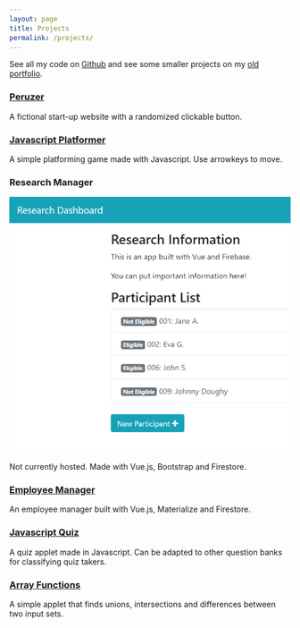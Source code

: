 ```yaml
---
layout: page
title: Projects
permalink: /projects/
---
```


See all my code on [Github](https://github.com/sidhantmathur?tab=repositories) and see some smaller projects on my [old portfolio](https://sidhantmathur.github.io/bootstrapportfolio/).


### [Peruzer](https://sidhantmathur.github.io/Peruzer/)

A fictional start-up website with a randomized clickable button. 

### [Javascript Platformer](https://sidhantmathur.github.io/Platforming-Game//)

A simple platforming game made with Javascript. Use arrowkeys to move. 

### Research Manager

![Research Manager](images/research.png)

Not currently hosted. Made with Vue.js, Bootstrap and Firestore. 

### [Employee Manager](https://vuefs-prod-c49dc.firebaseapp.com/#/)

An employee manager built with Vue.js, Materialize and Firestore. 

### [Javascript Quiz](https://sidhantmathur.github.io/JS-Quiz/)

A quiz applet made in Javascript. Can be adapted to other question banks for classifying quiz takers. 


### [Array Functions](https://sidhantmathur.github.io/Array-Functions/)

A simple applet that finds unions, intersections and differences between two input sets. 
